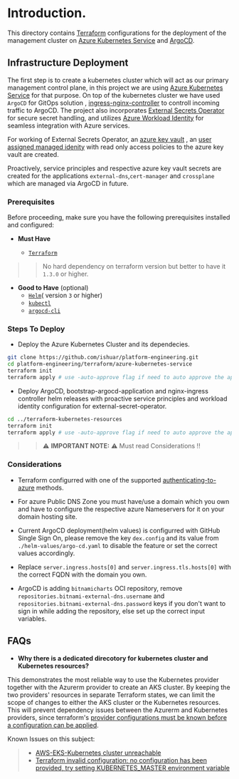 # Introduction.

This directory contains [Terraform](https://www.terraform.io/) configurations for the deployment of the management cluster on [Azure Kubernetes Service](https://learn.microsoft.com/en-us/azure/aks/) and [ArgoCD](https://argo-cd.readthedocs.io/en/stable/).

## Infrastructure Deployment

The first step is to create a kubernetes cluster which will act as our primary management control plane, in this project we are using [Azure Kubernetes Service](https://learn.microsoft.com/en-us/azure/aks/) for that purpose. On top of the kubernetes cluster we have used `ArgoCD` for GitOps solution , [ingress-nginx-controller](https://github.com/kubernetes/ingress-nginx) to controll incoming traffic to ArgoCD. The project also incorporates [External Secrets Operator](https://external-secrets.io/v0.8.1/) for secure secret handling, and utilizes [Azure Workload Identity](https://learn.microsoft.com/en-us/azure/aks/workload-identity-overview) for seamless integration with Azure services.

For working of External Secrets Operator, an [azure key vault](https://learn.microsoft.com/en-us/azure/key-vault/general/overview) , an [user assigned managed idenity](https://learn.microsoft.com/en-us/azure/active-directory/managed-identities-azure-resources/overview#managed-identity-types) with read only access policies to the azure key vault are created.

Proactively, service principles and respective azure key vault secrets are created for the applications `external-dns`,`cert-manager` and `crossplane` which are managed via ArgoCD in future.

### Prerequisites

Before proceeding, make sure you have the following prerequisites installed and configured:

- **Must Have**

  - [`Terraform`](https://developer.hashicorp.com/terraform/tutorials/aws-get-started/install-cli)

>> No hard dependency on terraform version but better to have it `1.3.0` or higher.

- **Good to Have** (optional)
  - [`Helm`](https://helm.sh/docs/intro/install/)( version `3` or higher)
  - [`kubectl`](https://kubernetes.io/docs/tasks/tools/)
  - [`argocd-cli`](https://argo-cd.readthedocs.io/en/stable/getting_started/#2-download-argo-cd-cli)
### Steps To Deploy

- Deploy the Azure Kubernetes Cluster and its dependecies.

```bash
git clone https://github.com/ishuar/platform-engineering.git
cd platform-engineering/terraform/azure-kubernetes-service
terraform init
terraform apply # use -auto-approve flag if need to auto approve the apply.
```

- Deploy ArgoCD, bootstrap-argocd-application and  nginx-ingress controller helm releases with proactive service principles and workload identity configuration for external-secret-operator.

```bash
cd ../terraform-kubernetes-resources
terraform init
terraform apply # use -auto-approve flag if need to auto approve the apply.
```

>> :warning: **IMPORTANT NOTE:** :warning: Must read Considerations !!

### Considerations

- Terraform configurred with one of the supported [authenticating-to-azure](https://registry.terraform.io/providers/hashicorp/azurerm/latest/docs#authenticating-to-azure) methods.

- For azure Public DNS Zone you must have/use a domain which you own and have to configure the respective azure Nameservers for it on your domain hosting site.

- Current ArgoCD deployment(helm values) is configurred with GitHub Single Sign On, please remove the key `dex.config` and its value from `./helm-values/argo-cd.yaml` to disable the feature or set the correct values accordingly.

- Replace `server.ingress.hosts[0]` and `server.ingress.tls.hosts[0]` with the correct FQDN with the domain you own.

- ArgoCD is adding `bitnamicharts` OCI repository, remove `repositories.bitnami-external-dns.username` and `repositories.bitnami-external-dns.password` keys if you don't want to sign in while adding the repository, else set up the correct input variables.

## FAQs

- **Why there is a dedicated direcotory for kubernetes cluster and Kubernetes resources?**

This demonstrates the most reliable way to use the Kubernetes provider together with the Azurerm provider to create an AKS cluster. By keeping the two providers' resources in separate Terraform states, we can limit the scope of changes to either the AKS cluster or the Kubernetes resources. This will prevent dependency issues between the Azurerm and Kubernetes providers, since terraform's [provider configurations must be known before a configuration can be applied](https://www.terraform.io/docs/language/providers/configuration.html).

Known Issues on this subject:

> - [AWS-EKS-Kubernetes cluster unreachable](https://github.com/terraform-aws-modules/terraform-aws-eks/issues/1234)
> - [Terraform invalid configuration: no configuration has been provided, try setting KUBERNETES_MASTER environment variable](https://github.com/Azure/AKS/issues/3495)

